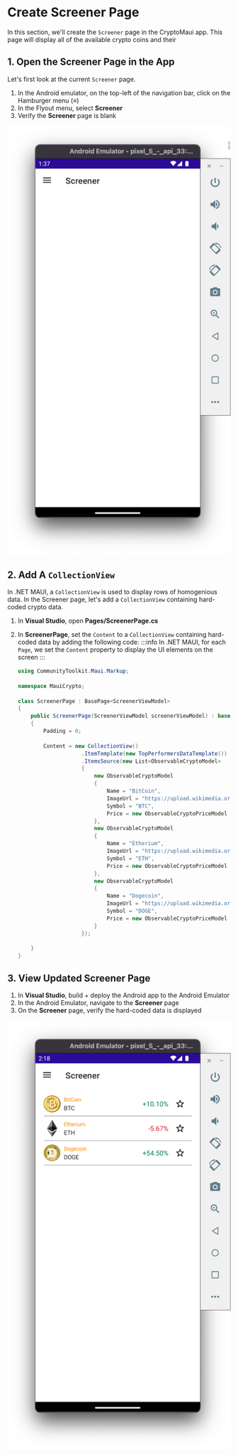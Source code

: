 # Create Screener Page

In this section, we'll create the `Screener` page in the CryptoMaui app. This page will display all of the available crypto coins and their 

## 1. Open the Screener Page in the App

Let's first look at the current `Screener` page.

1. In the Android emulator, on the top-left of the navigation bar, click on the Hamburger menu (**≡**)
2. In the Flyout menu, select **Screener**
3. Verify the **Screener** page is blank

![Blank Screener Page](../images/blank_screener_page.png)

## 2. Add A `CollectionView`

In .NET MAUI, a `CollectionView` is used to display rows of homogenious data. In the Screener page, let's add a `CollectionView` containing hard-coded crypto data.

1. In **Visual Studio**, open **Pages/ScreenerPage.cs**
2. In **ScreenerPage**, set the `Content` to a `CollectionView` containing hard-coded data by adding the following code:
    :::info
    In .NET MAUI, for each `Page`, we set the `Content` property to display the UI elements on the screen
    :::

    ```cs
    using CommunityToolkit.Maui.Markup;

    namespace MauiCrypto;

    class ScreenerPage : BasePage<ScreenerViewModel>
    {
        public ScreenerPage(ScreenerViewModel screenerViewModel) : base(screenerViewModel, "Screener", false)
        {
            Padding = 0;

            Content = new CollectionView()
                        .ItemTemplate(new TopPerformersDataTemplate())
                        .ItemsSource(new List<ObservableCryptoModel>
                        {
                            new ObservableCryptoModel
                            {
                                Name = "BitCoin",
                                ImageUrl = "https://upload.wikimedia.org/wikipedia/commons/5/50/Bitcoin.png",
                                Symbol = "BTC",
                                Price = new ObservableCryptoPriceModel { Change24Hour = 0.101 }
                            },
                            new ObservableCryptoModel
                            {
                                Name = "Etherium",
                                ImageUrl = "https://upload.wikimedia.org/wikipedia/commons/thumb/0/05/Ethereum_logo_2014.svg/471px-Ethereum_logo_2014.svg.png",
                                Symbol = "ETH",
                                Price = new ObservableCryptoPriceModel { Change24Hour = -0.0567 }
                            },
                            new ObservableCryptoModel
                            {
                                Name = "Dogecoin",
                                ImageUrl = "https://upload.wikimedia.org/wikipedia/en/d/d0/Dogecoin_Logo.png",
                                Symbol = "DOGE",
                                Price = new ObservableCryptoPriceModel { Change24Hour = 0.545 }
                            }
                        });

        }
    }
    ```

## 3. View Updated Screener Page

1. In **Visual Studio**, build + deploy the Android app to the Android Emulator
2. In the Android Emulator, navigate to the **Screener** page
3. On the **Screener** page, verify the hard-coded data is displayed

![Hard Coded Data on Screener Page](../images/screenerpage_hardcoded_data.png)
